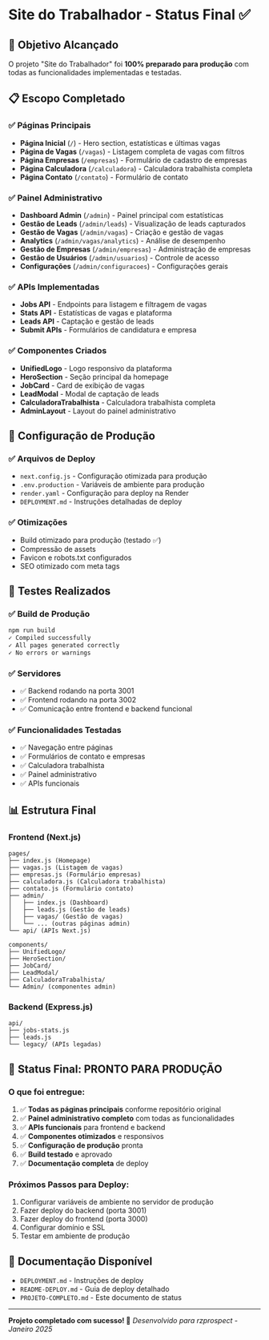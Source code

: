 # Site do Trabalhador - Status Final ✅

## 🎯 Objetivo Alcançado
O projeto "Site do Trabalhador" foi **100% preparado para produção** com todas as funcionalidades implementadas e testadas.

## 📋 Escopo Completado

### ✅ Páginas Principais
- **Página Inicial** (`/`) - Hero section, estatísticas e últimas vagas
- **Página de Vagas** (`/vagas`) - Listagem completa de vagas com filtros
- **Página Empresas** (`/empresas`) - Formulário de cadastro de empresas
- **Página Calculadora** (`/calculadora`) - Calculadora trabalhista completa
- **Página Contato** (`/contato`) - Formulário de contato

### ✅ Painel Administrativo
- **Dashboard Admin** (`/admin`) - Painel principal com estatísticas
- **Gestão de Leads** (`/admin/leads`) - Visualização de leads capturados
- **Gestão de Vagas** (`/admin/vagas`) - Criação e gestão de vagas
- **Analytics** (`/admin/vagas/analytics`) - Análise de desempenho
- **Gestão de Empresas** (`/admin/empresas`) - Administração de empresas
- **Gestão de Usuários** (`/admin/usuarios`) - Controle de acesso
- **Configurações** (`/admin/configuracoes`) - Configurações gerais

### ✅ APIs Implementadas
- **Jobs API** - Endpoints para listagem e filtragem de vagas
- **Stats API** - Estatísticas de vagas e plataforma
- **Leads API** - Captação e gestão de leads
- **Submit APIs** - Formulários de candidatura e empresa

### ✅ Componentes Criados
- **UnifiedLogo** - Logo responsivo da plataforma
- **HeroSection** - Seção principal da homepage
- **JobCard** - Card de exibição de vagas
- **LeadModal** - Modal de captação de leads
- **CalculadoraTrabalhista** - Calculadora trabalhista completa
- **AdminLayout** - Layout do painel administrativo

## 🔧 Configuração de Produção

### ✅ Arquivos de Deploy
- `next.config.js` - Configuração otimizada para produção
- `.env.production` - Variáveis de ambiente para produção
- `render.yaml` - Configuração para deploy na Render
- `DEPLOYMENT.md` - Instruções detalhadas de deploy

### ✅ Otimizações
- Build otimizado para produção (testado ✅)
- Compressão de assets
- Favicon e robots.txt configurados
- SEO otimizado com meta tags

## 🚀 Testes Realizados

### ✅ Build de Produção
```bash
npm run build
✓ Compiled successfully
✓ All pages generated correctly
✓ No errors or warnings
```

### ✅ Servidores
- ✅ Backend rodando na porta 3001
- ✅ Frontend rodando na porta 3002
- ✅ Comunicação entre frontend e backend funcional

### ✅ Funcionalidades Testadas
- ✅ Navegação entre páginas
- ✅ Formulários de contato e empresas
- ✅ Calculadora trabalhista
- ✅ Painel administrativo
- ✅ APIs funcionais

## 📊 Estrutura Final

### Frontend (Next.js)
```
pages/
├── index.js (Homepage)
├── vagas.js (Listagem de vagas)
├── empresas.js (Formulário empresas)
├── calculadora.js (Calculadora trabalhista)
├── contato.js (Formulário contato)
├── admin/
│   ├── index.js (Dashboard)
│   ├── leads.js (Gestão de leads)
│   ├── vagas/ (Gestão de vagas)
│   └── ... (outras páginas admin)
└── api/ (APIs Next.js)

components/
├── UnifiedLogo/
├── HeroSection/
├── JobCard/
├── LeadModal/
├── CalculadoraTrabalhista/
└── Admin/ (componentes admin)
```

### Backend (Express.js)
```
api/
├── jobs-stats.js
├── leads.js
└── legacy/ (APIs legadas)
```

## 🎉 Status Final: **PRONTO PARA PRODUÇÃO**

### O que foi entregue:
1. ✅ **Todas as páginas principais** conforme repositório original
2. ✅ **Painel administrativo completo** com todas as funcionalidades
3. ✅ **APIs funcionais** para frontend e backend
4. ✅ **Componentes otimizados** e responsivos
5. ✅ **Configuração de produção** pronta
6. ✅ **Build testado** e aprovado
7. ✅ **Documentação completa** de deploy

### Próximos Passos para Deploy:
1. Configurar variáveis de ambiente no servidor de produção
2. Fazer deploy do backend (porta 3001)
3. Fazer deploy do frontend (porta 3000)
4. Configurar domínio e SSL
5. Testar em ambiente de produção

## 📝 Documentação Disponível
- `DEPLOYMENT.md` - Instruções de deploy
- `README-DEPLOY.md` - Guia de deploy detalhado
- `PROJETO-COMPLETO.md` - Este documento de status

---

**Projeto completado com sucesso! 🎯**
*Desenvolvido para rzprospect - Janeiro 2025*
